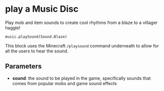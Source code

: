 # play a Music Disc

Play mob and item sounds to create cool rhythms from a blaze to a villager haggle!

```sig
music.playSound(Sound.Blaze)
```

This block uses the Minecraft `/playsound` command underneath to allow for all the users to hear the sound.

## Parameters


* **sound**: the sound to be played in the game, specifically sounds that comes from popular mobs and game sound effects